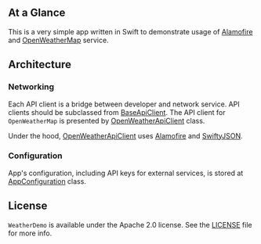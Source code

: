## At a Glance

This is a very simple app written in Swift to demonstrate usage of [Alamofire](https://github.com/Alamofire/Alamofire) and [OpenWeatherMap](https://openweathermap.org) service.

## Architecture

### Networking

Each API client is a bridge between developer and network service. API clients should be subclassed from [BaseApiClient](/Source/Demo/Demo/Networking/BaseApiClient.swift). The API client for `OpenWeatherMap` is presented by [OpenWeatherApiClient](/Source/Demo/Demo/Networking/OpenWeatherApiClient.swift) class.

Under the hood, [OpenWeatherApiClient](/Source/Demo/Demo/Networking/OpenWeatherApiClient.swift) uses [Alamofire](https://github.com/Alamofire/Alamofire) and [SwiftyJSON](https://github.com/SwiftyJSON/SwiftyJSON).

### Configuration

App's configuration, including API keys for external services, is stored at [AppConfiguration](/Source/Demo/Demo/App/AppConfiguration.swift) class.

## License

`WeatherDemo` is available under the Apache 2.0 license. See the [LICENSE](./LICENSE) file for more info.

